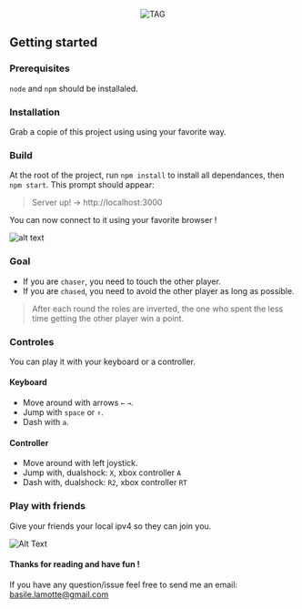 <p align="center"><img src="https://i.postimg.cc/4yfZMC6J/TAG-3.png" alt="TAG"></p>

## Getting started

### Prerequisites

`node` and `npm` should be installaled.

### Installation

Grab a copie of this project using using your favorite way.

### Build

At the root of the project, run `npm install` to install all dependances, then `npm start`.
This prompt should appear:
> Server up!
> -> http://localhost:3000

You can now connect to it using your favorite browser !

![alt text](https://i.postimg.cc/xCYF8N2j/Capture-d-cran-2022-06-02-120230.png)

### Goal
* If you are `chaser`, you need to touch the other player.
* If you are `chased`, you need to avoid the other player as long as possible.
> After each round the roles are inverted, the one who spent the less time getting the other player win a point.

### Controles
You can play it with your keyboard or a controller.

#### Keyboard
* Move around with arrows `←` `→`.
* Jump with `space` or `↑`.
* Dash with `a`.
#### Controller
* Move around with left joystick.
* Jump with, dualshock: `X`, xbox controller `A`
* Dash with, dualshock: `R2`, xbox controller `RT`

### Play with friends
Give your friends your local ipv4 so they can join you.

![Alt Text](https://i.postimg.cc/C5GZY487/Desktop-2022-06-02-12-33-23-04-online-video-cutter-com-1.gif)

#### Thanks for reading and have fun !
If you have any question/issue feel free to send me an email: basile.lamotte@gmail.com
